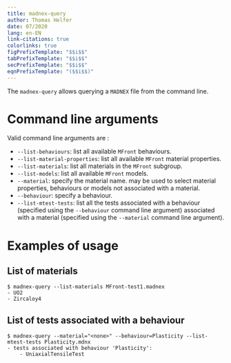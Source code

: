 ```yaml
---
title: madnex-query
author: Thomas Helfer
date: 07/2020
lang: en-EN
link-citations: true
colorlinks: true
figPrefixTemplate: "$$i$$"
tabPrefixTemplate: "$$i$$"
secPrefixTemplate: "$$i$$"
eqnPrefixTemplate: "($$i$$)"
---
```


The `madnex-query` allows querying a `MADNEX` file from the command
line.

# Command line arguments

Valid command line arguments are :

- `--list-behaviours`: list all available `MFront` behaviours.
- `--list-material-properties`: list all available `MFront` material
  properties.
- `--list-materials`: list all materials in the `MFront` subgroup.
- `--list-models`: list all available `MFront` models.
- `--material`: specify the material name. <none> may be used to select
  material properties, behaviours or models not associated with a
  material.
- `--behaviour`: specify a behaviour.
- `--list-mtest-tests`: list all the tests associated with a behaviour
  (specified using the `--behaviour` command line argument) associated
  with a material (specified using the `--material` command line
  argument).

# Examples of usage

## List of materials

~~~~{.bash}
$ madnex-query --list-materials MFront-test1.madnex 
- UO2
- Zircaloy4
~~~~

## List of tests associated with a behaviour

~~~~{.bash}
$ madnex-query --material="<none>" --behaviour=Plasticity --list-mtest-tests Plasticity.mdnx 
- tests associated with behaviour 'Plasticity':
    - UniaxialTensileTest
~~~~